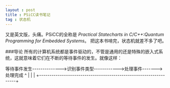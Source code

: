```yaml
---
layout : post
title : PSiCC读书笔记
tag : 状态机
---
```


又是英文版，头痛。PSiCC的全称是 *Practical Statecharts in C/C++:Quantum Programming for Embedded Systems*。 把这本书啃完，状态机就差不多了吧。

###导论
所有的计算机系统都是事件驱动的，不管是通用的还是特殊的嵌入式系统，这就意味着它们在不断的等待事件的发生。就像这样：

等待事件发生-------------->识别事件类型------------>处理事件------->处理完成
    ^                                                                  |
    |                                                                  |
    +------------------------------------------------------------------+
    

